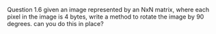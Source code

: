 Question 1.6
given an image represented by an NxN matrix, where each pixel in the image is 4 bytes, write a method to rotate the image by 90 degrees.  can you do this in place?